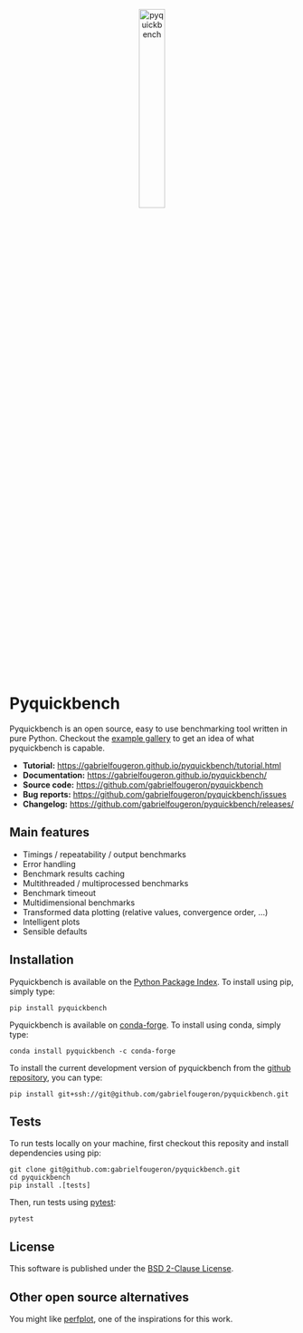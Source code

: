 <p align="center">
  <a href="https://github.com/gabrielfougeron/pyquickbench"><img alt="pyquickbench" src="https://gabrielfougeron.github.io/pyquickbench/_static/plot_icon.png" width="30%"></a>
</p>

# Pyquickbench

Pyquickbench is an open source, easy to use benchmarking tool written in pure Python. Checkout the [example gallery](https://gabrielfougeron.github.io/pyquickbench/gallery.html) to get an idea of what pyquickbench is capable.

- **Tutorial:** https://gabrielfougeron.github.io/pyquickbench/tutorial.html
- **Documentation:** https://gabrielfougeron.github.io/pyquickbench/
- **Source code:** https://github.com/gabrielfougeron/pyquickbench
- **Bug reports:** https://github.com/gabrielfougeron/pyquickbench/issues
- **Changelog:** https://github.com/gabrielfougeron/pyquickbench/releases/

## Main features

- Timings / repeatability / output benchmarks
- Error handling
- Benchmark results caching
- Multithreaded / multiprocessed benchmarks
- Benchmark timeout
- Multidimensional benchmarks 
- Transformed data plotting (relative values, convergence order, ...)
- Intelligent plots
- Sensible defaults

## Installation

Pyquickbench is available on the [Python Package Index](https://pypi.org/). To install using pip, simply type:

```
pip install pyquickbench
```

Pyquickbench is available on [conda-forge](https://conda-forge.org/). To install using conda, simply type:

```
conda install pyquickbench -c conda-forge
```

To install the current development version of pyquickbench from the [github repository](https://github.com/gabrielfougeron/pyquickbench), you can type:

```
pip install git+ssh://git@github.com/gabrielfougeron/pyquickbench.git 
```

## Tests

To run tests locally on your machine, first checkout this reposity and install dependencies using pip:

```
git clone git@github.com:gabrielfougeron/pyquickbench.git
cd pyquickbench
pip install .[tests]
```

Then, run tests using [pytest](https://docs.pytest.org/en/latest/):

```
pytest
```

## License

This software is published under the [BSD 2-Clause License](https://github.com/gabrielfougeron/pyquickbench/blob/main/LICENSE).

## Other open source alternatives

You might like [perfplot](https://github.com/nschloe/perfplot), one of the inspirations for this work.